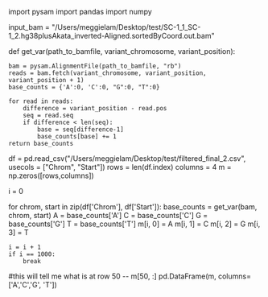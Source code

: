 import pysam
import pandas
import numpy

input_bam = "/Users/meggielam/Desktop/test/SC-1_1_SC-1_2.hg38plusAkata_inverted-Aligned.sortedByCoord.out.bam"



def get_var(path_to_bamfile, variant_chromosome, variant_position):
    
    bam = pysam.AlignmentFile(path_to_bamfile, "rb")
    reads = bam.fetch(variant_chromosome, variant_position, variant_position + 1)
    base_counts = {'A':0, 'C':0, "G":0, "T":0}

    for read in reads:
        difference = variant_position - read.pos
        seq = read.seq
        if difference < len(seq):
            base = seq[difference-1]
            base_counts[base] += 1
    return base_counts

df = pd.read_csv("/Users/meggielam/Desktop/test/filtered_final_2.csv", usecols = ["Chrom", "Start"])
rows = len(df.index)
columns = 4 
m = np.zeros([rows,columns])

i = 0 

for chrom, start in zip(df['Chrom'], df['Start']):
    base_counts = get_var(bam, chrom, start)
    A = base_counts['A']
    C = base_counts['C']
    G = base_counts['G']
    T = base_counts['T']
    m[i, 0] = A 
    m[i, 1] = C
    m[i, 2] = G
    m[i, 3] = T

    i = i + 1
    if i == 1000:
        break 

#this will tell me what is at row 50 -- m[50, :]
pd.DataFrame(m, columns=['A','C','G', 'T'])
